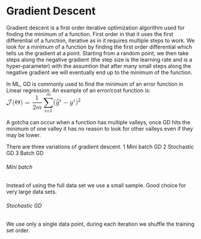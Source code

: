 # Gradient Descent

Gradient descent is a first order iterative optimization algorithm used for finding the minimum of a function. 
First order in that it uses the first differential of a function, iterative as in it requires multiple steps to work.
We look for a minimum of a function by finding the first order differential which tells us the gradient at a point.
Starting from a random point, we then take steps along the negative gradient (the step size is the learning rate and is a hyper-parameter) with the assumtion that after many small steps along the negative gradient we will eventually end up to the minimum of the function.

In ML, GD is commonly used to find the minimum of an error function in Linear regression. An example of an error/cost function is:
![error function](./images/CodeCogsEqn.gif)

A gotcha can occur when a function has multiple valleys, once GD hits the minimum of one valley it has no reason to look for other valleys even if they may be lower. 

There are three variations of gradient descent.
1 Mini batch GD
2 Stochastic GD
3 Batch GD

###### Mini batch
Instead of using the full data set we use a small sample. Good choice for very large data sets.

###### Stochastic GD
We use only a single data point, during each iteration we shuffle the training set order.
